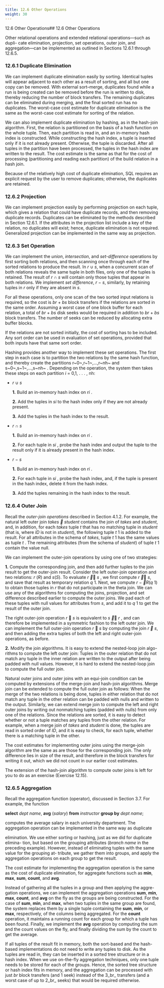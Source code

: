 ```yaml
---
title: 12.6 Other Operations
weight: 30
---
```


12.6 Other Operations## 12.6 Other Operations

Other relational operations and extended relational operations—such as dupli- cate elimination, projection, set operations, outer join, and aggregation—can be implemented as outlined in Sections 12.6.1 through 12.6.5.

### 12.6.1 Duplicate Elimination

We can implement duplicate elimination easily by sorting. Identical tuples will appear adjacent to each other as a result of sorting, and all but one copy can be removed. With external sort–merge, duplicates found while a run is being created can be removed before the run is written to disk, thereby reducing the number of block transfers. The remaining duplicates can be eliminated during merging, and the final sorted run has no duplicates. The worst-case cost estimate for duplicate elimination is the same as the worst-case cost estimate for sorting of the relation.

We can also implement duplicate elimination by hashing, as in the hash-join algorithm. First, the relation is partitioned on the basis of a hash function on the whole tuple. Then, each partition is read in, and an in-memory hash index is constructed. While constructing the hash index, a tuple is inserted only if it is not already present. Otherwise, the tuple is discarded. After all tuples in the partition have been processed, the tuples in the hash index are written to the result. The cost estimate is the same as that for the cost of processing (partitioning and reading each partition) of the build relation in a hash join.

Because of the relatively high cost of duplicate elimination, SQL requires an explicit request by the user to remove duplicates; otherwise, the duplicates are retained.

### 12.6.2 Projection

We can implement projection easily by performing projection on each tuple, which gives a relation that could have duplicate records, and then removing duplicate records. Duplicates can be eliminated by the methods described in Section 12.6.1. If the attributes in the projection list include a key of the relation, no duplicates will exist; hence, duplicate elimination is not required. Generalized projection can be implemented in the same way as projection.

### 12.6.3 Set Operation

We can implement the _union_, _intersection_, and _set-difference_ operations by first sorting both relations, and then scanning once through each of the sorted relations to produce the result. In _r_ ∪ _s_, when a concurrent scan of both relations reveals the same tuple in both files, only one of the tuples is retained. The result of _r_ ∩ _s_ will contain only those tuples that appear in both relations. We implement _set difference_, _r_ − _s_, similarly, by retaining tuples in _r_ only if they are absent in _s_.

For all these operations, only one scan of the two sorted input relations is required, so the cost is _br_ \+ _bs_ block transfers if the relations are sorted in the same order. Assuming a worst case of one block buffer for each relation, a total of _br_ \+ _bs_ disk seeks would be required in addition to _br_ \+ _bs_ block transfers. The number of seeks can be reduced by allocating extra buffer blocks.

If the relations are not sorted initially, the cost of sorting has to be included. Any sort order can be used in evaluation of set operations, provided that both inputs have that same sort order.

Hashing provides another way to implement these set operations. The first step in each case is to partition the two relations by the same hash function, and thereby create the partitions r~0~,r~1~,...,r~nh~ and s~0~,s~1~,...,s~nh~ . Depending on the operation, the system then takes these steps on each partition _i_ \= 0,1, . . . , nh:

- _r_ ∪ _s_

    **1\.** Build an in-memory hash index on _ri_ .  

    **2\.** Add the tuples in _si_ to the hash index only if they are not already present.

    **3\.** Add the tuples in the hash index to the result.

- _r_ ∩ _s_

    **1\.** Build an in-memory hash index on _ri_ .

    **2\.** For each tuple in _si_ , probe the hash index and output the tuple to the result only if it is already present in the hash index.

- _r_ − _s_

    **1\.** Build an in-memory hash index on _ri_ .

    **2\.** For each tuple in _si_ , probe the hash index, and, if the tuple is present in the hash index, delete it from the hash index.

    **3\.** Add the tuples remaining in the hash index to the result.

### 12.6.4 Outer Join

Recall the _outer-join operations_ described in Section 4.1.2. For example, the natural left outer join _takes  student_ contains the join of _takes_ and _student_, and, in addition, for each _takes_ tuple _t_ that has no matching tuple in _student_ (that is, where _ID_ is not in _student_), the following tuple _t_ 1 is added to the result. For all attributes in the schema of _takes_, tuple _t_ 1 has the same values as tuple _t_ . The remaining attributes (from the schema of _student_) of tuple _t_ 1 contain the value null.

We can implement the outer-join operations by using one of two strategies:

**1\.** Compute the corresponding join, and then add further tuples to the join result to get the outer-join result. Consider the left outer-join operation and two relations: _r_ (_R_) and _s_(_S_). To evaluate _r _ _s_ , we first compute _r _ _s_, and save that result as temporary relation _q_ 1\. Next, we compute _r_ − _R_(_q_ 1) to obtain those tuples in _r_ that do not participate in the theta join. We can use any of the algorithms for computing the joins, projection, and set difference described earlier to compute the outer joins. We pad each of these tuples with null values for attributes from _s_, and add it to _q_ 1 to get the result of the outer join.

The right outer-join operation _r_  _s_ is equivalent to _s _ _r_ , and can therefore be implemented in a symmetric fashion to the left outer join. We can implement the full outer-join operation _r_  _s_ by computing the join _r  s_, and then adding the extra tuples of both the left and right outer-join operations, as before.

**2\.** Modify the join algorithms. It is easy to extend the nested-loop join algo- rithms to compute the left outer join: Tuples in the outer relation that do not match any tuple in the inner relation are written to the output after being padded with null values. However, it is hard to extend the nested-loop join to compute the full outer join.  

Natural outer joins and outer joins with an equi-join condition can be computed by extensions of the merge-join and hash-join algorithms. Merge join can be extended to compute the full outer join as follows: When the merge of the two relations is being done, tuples in either relation that do not match any tuple in the other relation can be padded with nulls and written to the output. Similarly, we can extend merge join to compute the left and right outer joins by writing out nonmatching tuples (padded with nulls) from only one of the relations. Since the relations are sorted, it is easy to detect whether or not a tuple matches any tuples from the other relation. For example, when a merge join of _takes_ and _student_ is done, the tuples are read in sorted order of _ID_, and it is easy to check, for each tuple, whether there is a matching tuple in the other.

The cost estimates for implementing outer joins using the merge-join algorithm are the same as are those for the corresponding join. The only difference lies in size of the result, and therefore in the block transfers for writing it out, which we did not count in our earlier cost estimates.

The extension of the hash-join algorithm to compute outer joins is left for you to do as an exercise (Exercise 12.15).

### 12.6.5 Aggregation

Recall the aggregation function (operator), discussed in Section 3.7. For example, the function

**select** _dept name_, 
**avg** (_salary_) **from** _instructor_ 
**group by** _dept name_;

computes the average salary in each university department. The aggregation operation can be implemented in the same way as duplicate

elimination. We use either sorting or hashing, just as we did for duplicate elimina- tion, but based on the grouping attributes (_branch name_ in the preceding example). However, instead of eliminating tuples with the same value for the grouping at- tribute, we gather them into groups, and apply the aggregation operations on each group to get the result.

The cost estimate for implementing the aggregation operation is the same as the cost of duplicate elimination, for aggregate functions such as **min**, **max**, **sum**, **count**, and **avg**.

Instead of gathering all the tuples in a group and then applying the aggre- gation operations, we can implement the aggregation operations **sum**, **min**, **max**, **count**, and **avg** on the fly as the groups are being constructed. For the case of **sum**, **min**, and **max**, when two tuples in the same group are found, the system replaces them by a single tuple containing the **sum**, **min**, or **max**, respectively, of the columns being aggregated. For the **count** operation, it maintains a running count for each group for which a tuple has been found. Finally, we implement the **avg** operation by computing the sum and the count values on the fly, and finally dividing the sum by the count to get the average.

If all tuples of the result fit in memory, both the sort-based and the hash-based implementations do not need to write any tuples to disk. As the tuples are read in, they can be inserted in a sorted tree structure or in a hash index. When we use on-the-fly aggregation techniques, only one tuple needs to be stored for each of the groups. Hence, the sorted tree structure or hash index fits in memory, and the aggregation can be processed with just _br_ block transfers (and 1 seek) instead of the 3_br_ transfers (and a worst case of up to 2_br_ seeks) that would be required otherwise.

